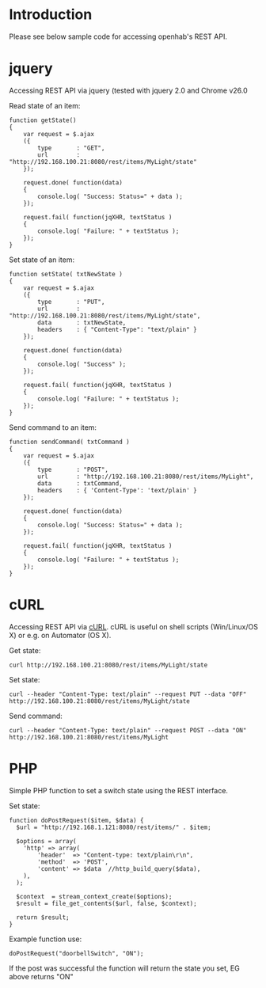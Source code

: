 # Introduction #

Please see below sample code for accessing openhab's REST API.


# jquery #

Accessing REST API via jquery (tested with jquery 2.0 and Chrome v26.0

Read state of an item:

```
function getState()
{
	var request = $.ajax
	({
		type       : "GET",
		url        : "http://192.168.100.21:8080/rest/items/MyLight/state"
	});

	request.done( function(data) 
	{ 
		console.log( "Success: Status=" + data );
	});

	request.fail( function(jqXHR, textStatus ) 
	{ 
		console.log( "Failure: " + textStatus );
	});
}
```

Set state of an item:

```
function setState( txtNewState )
{
	var request = $.ajax
	({
		type       : "PUT",
		url        : "http://192.168.100.21:8080/rest/items/MyLight/state",
		data       : txtNewState, 
		headers    : { "Content-Type": "text/plain" }
	});

	request.done( function(data) 
	{ 
		console.log( "Success" );
	});

	request.fail( function(jqXHR, textStatus ) 
	{ 
		console.log( "Failure: " + textStatus );
	});
}
```

Send command to an item:
```
function sendCommand( txtCommand )
{
	var request = $.ajax
	({
		type       : "POST",
		url        : "http://192.168.100.21:8080/rest/items/MyLight",
		data       : txtCommand,
		headers    : { 'Content-Type': 'text/plain' }
	});

	request.done( function(data) 
	{ 
		console.log( "Success: Status=" + data );
	});

	request.fail( function(jqXHR, textStatus ) 
	{ 
		console.log( "Failure: " + textStatus );
	});
}
```

# cURL #

Accessing REST API via [cURL](http://curl.haxx.se). cURL is useful on shell scripts (Win/Linux/OS X) or e.g. on Automator (OS X).

Get state:
```
curl http://192.168.100.21:8080/rest/items/MyLight/state
```

Set state:
```
curl --header "Content-Type: text/plain" --request PUT --data "OFF" http://192.168.100.21:8080/rest/items/MyLight/state
```

Send command:
```
curl --header "Content-Type: text/plain" --request POST --data "ON" http://192.168.100.21:8080/rest/items/MyLight
```

# PHP #

Simple PHP function to set a switch state using the REST interface.

Set state:
```
function doPostRequest($item, $data) {
  $url = "http://192.168.1.121:8080/rest/items/" . $item;

  $options = array(
    'http' => array(
        'header'  => "Content-type: text/plain\r\n",
        'method'  => 'POST',
        'content' => $data  //http_build_query($data),
    ),
  );

  $context  = stream_context_create($options);
  $result = file_get_contents($url, false, $context);

  return $result;
}
```

Example function use:
```
doPostRequest("doorbellSwitch", "ON");
```

If the post was successful the function will return the state you set, EG above returns "ON"